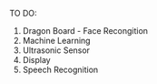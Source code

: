 TO DO:
1. Dragon Board - Face Recongition
2. Machine Learning
3. Ultrasonic Sensor
4. Display
5. Speech Recognition
